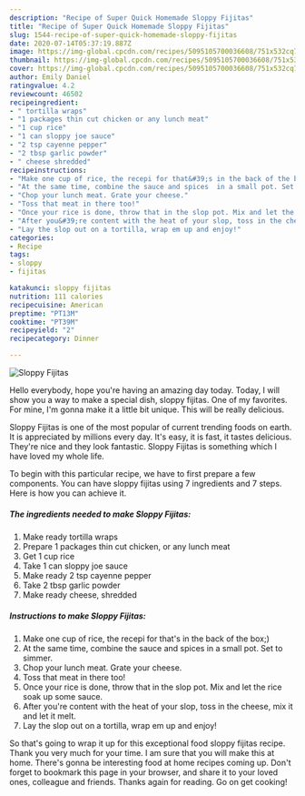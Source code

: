 ```yaml
---
description: "Recipe of Super Quick Homemade Sloppy Fijitas"
title: "Recipe of Super Quick Homemade Sloppy Fijitas"
slug: 1544-recipe-of-super-quick-homemade-sloppy-fijitas
date: 2020-07-14T05:37:19.887Z
image: https://img-global.cpcdn.com/recipes/5095105700036608/751x532cq70/sloppy-fijitas-recipe-main-photo.jpg
thumbnail: https://img-global.cpcdn.com/recipes/5095105700036608/751x532cq70/sloppy-fijitas-recipe-main-photo.jpg
cover: https://img-global.cpcdn.com/recipes/5095105700036608/751x532cq70/sloppy-fijitas-recipe-main-photo.jpg
author: Emily Daniel
ratingvalue: 4.2
reviewcount: 46502
recipeingredient:
- " tortilla wraps"
- "1 packages thin cut chicken or any lunch meat"
- "1 cup rice"
- "1 can sloppy joe sauce"
- "2 tsp cayenne pepper"
- "2 tbsp garlic powder"
- " cheese shredded"
recipeinstructions:
- "Make one cup of rice, the recepi for that&#39;s in the back of the box;)"
- "At the same time, combine the sauce and spices  in a small pot. Set to simmer."
- "Chop your lunch meat. Grate your cheese."
- "Toss that meat in there too!"
- "Once your rice is done, throw that in the slop pot. Mix and let the rice soak up some sauce."
- "After you&#39;re content with the heat of your slop, toss in the cheese,  mix it and let it melt."
- "Lay the slop out on a tortilla, wrap em up and enjoy!"
categories:
- Recipe
tags:
- sloppy
- fijitas

katakunci: sloppy fijitas 
nutrition: 111 calories
recipecuisine: American
preptime: "PT13M"
cooktime: "PT39M"
recipeyield: "2"
recipecategory: Dinner

---
```



![Sloppy Fijitas](https://img-global.cpcdn.com/recipes/5095105700036608/751x532cq70/sloppy-fijitas-recipe-main-photo.jpg)

Hello everybody, hope you're having an amazing day today. Today, I will show you a way to make a special dish, sloppy fijitas. One of my favorites. For mine, I'm gonna make it a little bit unique. This will be really delicious.



Sloppy Fijitas is one of the most popular of current trending foods on earth. It is appreciated by millions every day. It's easy, it is fast, it tastes delicious. They're nice and they look fantastic. Sloppy Fijitas is something which I have loved my whole life.


To begin with this particular recipe, we have to first prepare a few components. You can have sloppy fijitas using 7 ingredients and 7 steps. Here is how you can achieve it.

<!--inarticleads1-->

##### The ingredients needed to make Sloppy Fijitas:

1. Make ready  tortilla wraps
1. Prepare 1 packages thin cut chicken, or any lunch meat
1. Get 1 cup rice
1. Take 1 can sloppy joe sauce
1. Make ready 2 tsp cayenne pepper
1. Take 2 tbsp garlic powder
1. Make ready  cheese, shredded




<!--inarticleads2-->

##### Instructions to make Sloppy Fijitas:

1. Make one cup of rice, the recepi for that&#39;s in the back of the box;)
1. At the same time, combine the sauce and spices  in a small pot. Set to simmer.
1. Chop your lunch meat. Grate your cheese.
1. Toss that meat in there too!
1. Once your rice is done, throw that in the slop pot. Mix and let the rice soak up some sauce.
1. After you&#39;re content with the heat of your slop, toss in the cheese,  mix it and let it melt.
1. Lay the slop out on a tortilla, wrap em up and enjoy!




So that's going to wrap it up for this exceptional food sloppy fijitas recipe. Thank you very much for your time. I am sure that you will make this at home. There's gonna be interesting food at home recipes coming up. Don't forget to bookmark this page in your browser, and share it to your loved ones, colleague and friends. Thanks again for reading. Go on get cooking!
